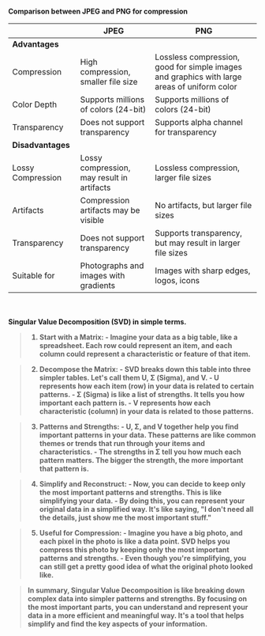 <br>
<b>Comparison between JPEG and PNG for compression<b>

|                       | JPEG                                      | PNG                                       |
|-----------------------|-------------------------------------------|-------------------------------------------|
| **Advantages**        |                                           |                                           |
| Compression           | High compression, smaller file size         | Lossless compression, good for simple images and graphics with large areas of uniform color|
| Color Depth           | Supports millions of colors (24-bit)       | Supports millions of colors (24-bit)       |
| Transparency          | Does not support transparency              | Supports alpha channel for transparency   |
| **Disadvantages**     |                                           |                                           |
| Lossy Compression     | Lossy compression, may result in artifacts  | Lossless compression, larger file sizes    |
| Artifacts             | Compression artifacts may be visible       | No artifacts, but larger file sizes        |
| Transparency          | Does not support transparency              | Supports transparency, but may result in larger file sizes|
| Suitable for          | Photographs and images with gradients      | Images with sharp edges, logos, icons      |

<br><br>
<b>Singular Value Decomposition (SVD) in simple terms.<b>

>1. **Start with a Matrix:**
    - Imagine your data as a big table, like a spreadsheet. Each row could represent an item, and each column could represent a characteristic or feature of that item.

>2. **Decompose the Matrix:**
    - SVD breaks down this table into three simpler tables. Let's call them U, Σ (Sigma), and V.
    - U represents how each item (row) in your data is related to certain patterns.
    - Σ (Sigma) is like a list of strengths. It tells you how important each pattern is.
    - V represents how each characteristic (column) in your data is related to those patterns.

>3. **Patterns and Strengths:**
    - U, Σ, and V together help you find important patterns in your data. These patterns are like common themes or trends that run through your items and characteristics.
    - The strengths in Σ tell you how much each pattern matters. The bigger the strength, the more important that pattern is.

>4. **Simplify and Reconstruct:**
    - Now, you can decide to keep only the most important patterns and strengths. This is like simplifying your data.
    - By doing this, you can represent your original data in a simplified way. It's like saying, "I don't need all the details, just show me the most important stuff."

>5. **Useful for Compression:**
    - Imagine you have a big photo, and each pixel in the photo is like a data point. SVD helps you compress this photo by keeping only the most important patterns and strengths.
    - Even though you're simplifying, you can still get a pretty good idea of what the original photo looked like.

>In summary, Singular Value Decomposition is like breaking down complex data into simpler patterns and strengths. By focusing on the most important parts, you can understand and represent your data in a more efficient and meaningful way. It's a tool that helps simplify and find the key aspects of your information.


